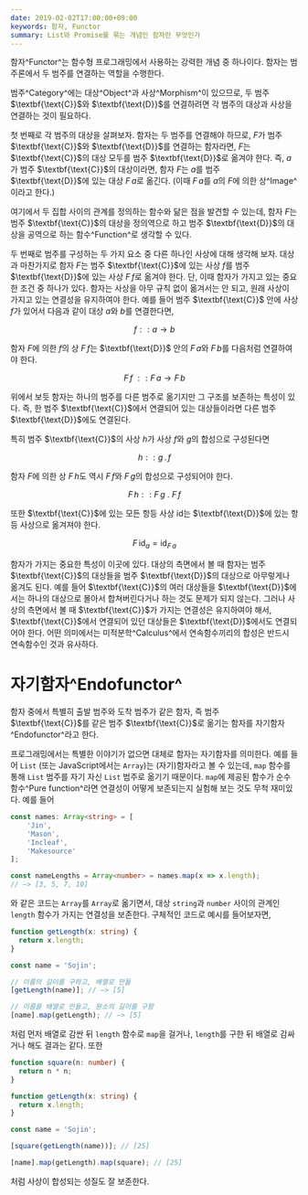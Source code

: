 ```yaml
---
date: 2019-02-02T17:00:00+09:00
keywords: 함자, Functor
summary: List와 Promise를 묶는 개념인 함자란 무엇인가
---
```


함자^Functor^는 함수형 프로그래밍에서 사용하는 강력한 개념 중 하나이다. 함자는 범주론에서 두 범주를 연결하는 역할을 수행한다.

범주^Category^에는 대상^Object^과 사상^Morphism^이 있으므로, 두 범주 $\textbf{\text{C}}$와 $\textbf{\text{D}}$를 연결하려면 각 범주의 대상과 사상을 연결하는 것이 필요하다.

첫 번째로 각 범주의 대상을 살펴보자. 함자는 두 범주를 연결해야 하므로, $F$가 범주 $\textbf{\text{C}}$와 $\textbf{\text{D}}$를 연결하는 함자라면, $F$는 $\textbf{\text{C}}$의 대상 모두를 범주 $\textbf{\text{D}}$로 옮겨야 한다. 즉, $a$가 범주 $\textbf{\text{C}}$의 대상이라면, 함자 $F$는 $a$를 범주 $\textbf{\text{D}}$에 있는 대상 $F\,a$로 옮긴다. (이때 $F\,a$를 $a$의 $F$에 의한 상^Image^이라고 한다.)

여기에서 두 집합 사이의 관계를 정의하는 함수와 닮은 점을 발견할 수 있는데, 함자 $F$는 범주 $\textbf{\text{C}}$의 대상을 정의역으로 하고 범주 $\textbf{\text{D}}$의 대상을 공역으로 하는 함수^Function^로 생각할 수 있다.

두 번째로 범주를 구성하는 두 가지 요소 중 다른 하나인 사상에 대해 생각해 보자. 대상과 마찬가지로 함자 $F$는 범주 $\textbf{\text{C}}$에 있는 사상 $f$를 범주 $\textbf{\text{D}}$에 있는 사상 $F\,f$로 옮겨야 한다. 단, 이때 함자가 가지고 있는 중요한 조건 중 하나가 있다. 함자는 사상을 아무 규칙 없이 옮겨서는 안 되고, 원래 사상이 가지고 있는 연결성을 유지하여야 한다. 예를 들어 범주 $\textbf{\text{C}}$ 안에 사상 $f$가 있어서 다음과 같이 대상 $a$와 $b$를 연결한다면,

$$
f :: a \rightarrow b
$$

함자 $F$에 의한 $f$의 상 $F\,f$는 $\textbf{\text{D}}$ 안의 $F\,a$와 $F\,b$를 다음처럼 연결하여야 한다.

$$
F\,f \: :: F\,a \rightarrow F\,b
$$

위에서 보듯 함자는 하나의 범주를 다른 범주로 옮기지만 그 구조를 보존하는 특성이 있다. 즉, 한 범주 $\textbf{\text{C}}$에서 연결되어 있는 대상들이라면 다른 범주 $\textbf{\text{D}}$에도 연결된다.

특히 범주 $\textbf{\text{C}}$의 사상 $h$가 사상 $f$와 $g$의 합성으로 구성된다면

$$
h :: g \, . \, f
$$

함자 $F$에 의한 상 $F\,h$도 역시 $F\,f$와 $F\,g$의 합성으로 구성되어야 한다.

$$
F \, h :: F \, g \:.\: F \, f
$$

또한 $\textbf{\text{C}}$에 있는 모든 항등 사상 $\text{id}$는 $\textbf{\text{D}}$에 있는 항등 사상으로 옮겨져야 한다.

$$
F \, \text{id}_{a} = \text{id}_{F \, a}
$$

함자가 가지는 중요한 특성이 이곳에 있다. 대상의 측면에서 볼 때 함자는 범주 $\textbf{\text{C}}$의 대상들을 범주 $\textbf{\text{D}}$의 대상으로 아무렇게나 옮겨도 된다. 예를 들어 $\textbf{\text{C}}$의 여러 대상들을 $\textbf{\text{D}}$에서는 하나의 대상으로 몰아서 합쳐버린다거나 하는 것도 문제가 되지 않는다. 그러나 사상의 측면에서 볼 때 $\textbf{\text{C}}$가 가지는 연결성은 유지하여야 해서, $\textbf{\text{C}}$에서 연결되어 있던 대상들은 $\textbf{\text{D}}$에서도 연결되어야 한다. 어떤 의미에서는 미적분학^Calculus^에서 연속함수끼리의 합성은 반드시 연속함수인 것과 유사하다.

# 자기함자^Endofunctor^

함자 중에서 특별히 출발 범주와 도착 범주가 같은 함자, 즉 범주 $\textbf{\text{C}}$를 같은 범주 $\textbf{\text{C}}$로 옮기는 함자를 자기함자^Endofunctor^라고 한다.

프로그래밍에서는 특별한 이야기가 없으면 대체로 함자는 자기함자를 의미한다. 예를 들어 `List` (또는 JavaScript에서는 `Array`)는 (자기)함자라고 볼 수 있는데, `map` 함수를 통해 `List` 범주를 자기 자신 `List` 범주로 옮기기 때문이다. `map`에 제공된 함수가 순수 함수^Pure function^라면 연결성이 어떻게 보존되는지 실험해 보는 것도 무척 재미있다. 예를 들어

```ts
const names: Array<string> = [
	'Jin',
	'Mason',
	'Incleaf',
	'Makesource'
];

const nameLengths = Array<number> = names.map(x => x.length);
// —> [3, 5, 7, 10]
```

와 같은 코드는 `Array`를 `Array`로 옮기면서, 대상 `string`과 `number` 사이의 관계인 `length` 함수가 가지는 연결성을 보존한다. 구체적인 코드로 예시를 들어보자면,

```ts
function getLength(x: string) {
  return x.length;
}

const name = 'Sojin';

// 이름의 길이를 구하고, 배열로 만듦
[getLength(name)]; // —> [5]

// 이름을 배열로 만들고, 원소의 길이를 구함
[name].map(getLength); // —> [5]
```

처럼 먼저 배열로 감싼 뒤 `length` 함수로 `map`을 걸거나, `length`를 구한 뒤 배열로 감싸거나 해도 결과는 같다. 또한

```ts
function square(n: number) {
  return n * n;
}

function getLength(x: string) {
  return x.length;
}

const name = 'Sojin';

[square(getLength(name))]; // [25]

[name].map(getLength).map(square); // [25]
```

처럼 사상이 합성되는 성질도 잘 보존한다.
